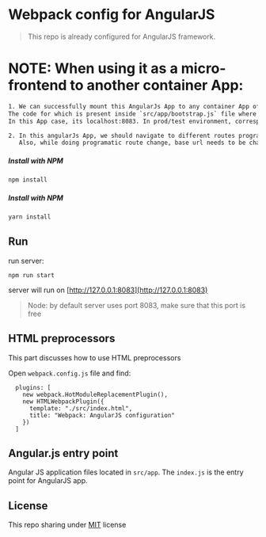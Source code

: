 # Webpack config for AngularJS

> This repo is already configured for AngularJS framework.

# NOTE: When using it as a micro-frontend to another container App:
```bash
1. We can successfully mount this AngularJs App to any container App of any tech stack.
The code for which is present inside `src/app/bootstrap.js` file where we first need to set the base url of the App to this AngularJS App origin.
In this App case, its localhost:8083. In prod/test environment, corresponding domain origin needs to be added there.

2. In this angularJs App, we should navigate to different routes programatically. Omit the use of ng-href from html, as that wont work in MF.
   Also, while doing programatic route change, base url needs to be changed first.
```

##### Install with NPM
```bash
npm install
```
##### Install with NPM
```bash
yarn install
```

## Run

run server:

```
npm run start
```

server will run on [http://127.0.0.1:8083](http://127.0.0.1:8083)

> Node: by default server uses port 8083, make sure that this port is free

## HTML preprocessors

This part discusses how to use HTML preprocessors

Open `webpack.config.js` file and find:

```
  plugins: [
    new webpack.HotModuleReplacementPlugin(),
    new HTMLWebpackPlugin({
      template: "./src/index.html",
      title: "Webpack: AngularJS configuration"
    })
  ]
```

## Angular.js entry point

Angular JS application files located in `src/app`. The `index.js` is the entry point for AngularJS app.

## License

This repo sharing under [MIT](LICENSE) license

